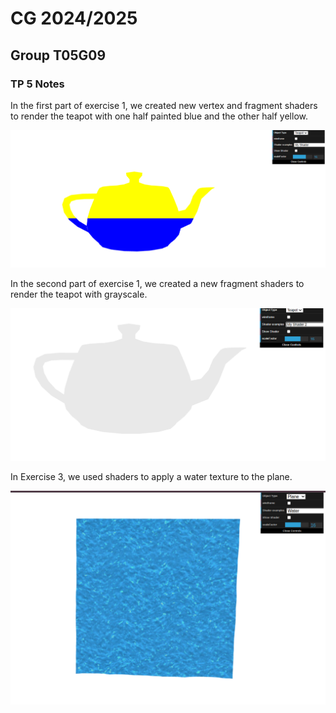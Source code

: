# CG 2024/2025

## Group T05G09

### TP 5 Notes

In the first part of exercise 1, we created new vertex and fragment shaders to render the teapot with one half painted blue and the other half yellow.

![TeaPot yellow and blue](screenshots/cg-t05g09-tp5-1.png)

In the second part of exercise 1, we created a new fragment shaders to render the teapot with grayscale. 

![TeaPot Gray](screenshots/cg-t05g09-tp5-2.png)

In Exercise 3, we used shaders to apply a water texture to the plane. 

![Plane Waves](screenshots/cg-t05g09-tp5-3.png)